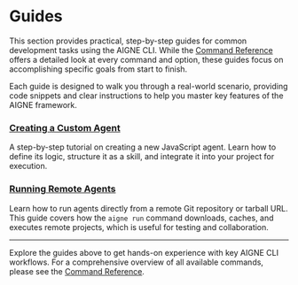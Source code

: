 # Guides

This section provides practical, step-by-step guides for common development tasks using the AIGNE CLI. While the [Command Reference](./command-reference.md) offers a detailed look at every command and option, these guides focus on accomplishing specific goals from start to finish.

Each guide is designed to walk you through a real-world scenario, providing code snippets and clear instructions to help you master key features of the AIGNE framework.

### [Creating a Custom Agent](./guides-creating-a-custom-agent.md)

A step-by-step tutorial on creating a new JavaScript agent. Learn how to define its logic, structure it as a skill, and integrate it into your project for execution.

### [Running Remote Agents](./guides-running-remote-agents.md)

Learn how to run agents directly from a remote Git repository or tarball URL. This guide covers how the `aigne run` command downloads, caches, and executes remote projects, which is useful for testing and collaboration.

---

Explore the guides above to get hands-on experience with key AIGNE CLI workflows. For a comprehensive overview of all available commands, please see the [Command Reference](./command-reference.md).